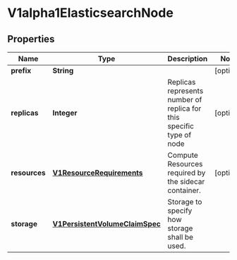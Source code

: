 
# V1alpha1ElasticsearchNode

## Properties
Name | Type | Description | Notes
------------ | ------------- | ------------- | -------------
**prefix** | **String** |  |  [optional]
**replicas** | **Integer** | Replicas represents number of replica for this specific type of node |  [optional]
**resources** | [**V1ResourceRequirements**](V1ResourceRequirements.md) | Compute Resources required by the sidecar container. |  [optional]
**storage** | [**V1PersistentVolumeClaimSpec**](V1PersistentVolumeClaimSpec.md) | Storage to specify how storage shall be used. | 



